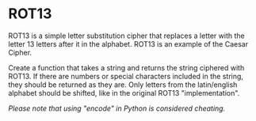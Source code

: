 # ROT13

ROT13 is a simple letter substitution cipher that replaces a letter with the letter 13 letters after it in the alphabet. ROT13 is an example of the Caesar Cipher.

Create a function that takes a string and returns the string ciphered with ROT13. If there are numbers or special characters included in the string, they should be returned as they are. Only letters from the latin/english alphabet should be shifted, like in the original ROT13 "implementation".

_Please note that using "encode" in Python is considered cheating._